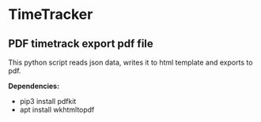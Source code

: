 # TimeTracker
## PDF timetrack export pdf file
  
This python script reads json data,
writes it to html template
and exports to pdf.
  
**Dependencies:**
- pip3 install pdfkit
- apt install wkhtmltopdf